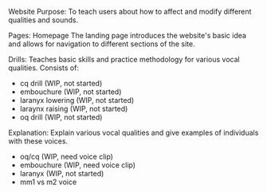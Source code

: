 Website Purpose:
To teach users about how to affect and modify different qualities and sounds.

Pages:
Homepage
The landing page introduces the website's basic idea and allows for navigation to different sections of the site.

Drills:
Teaches basic skills and practice methodology for various vocal qualities. Consists of:
- cq drill (WIP, not started)
- embouchure (WIP, not started)
- laranyx lowering (WIP, not started)
- laraynx raising (WIP, not started)
- oq drill (WIP, not started)

Explanation:
Explain various vocal qualities and give examples of individuals with these voices.
- oq/cq (WIP, need voice clip)
- embouchure (WIP, need voice clip)
- laranyx (WIP, not started)
- mm1 vs m2 voice
